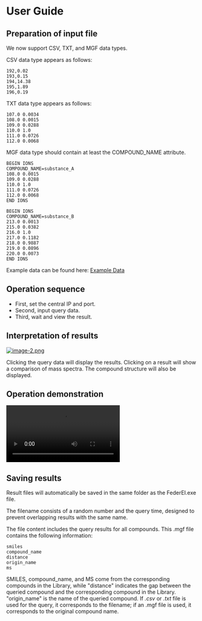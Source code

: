 # User Guide

## Preparation of input file
We now support CSV, TXT, and MGF data types.

CSV data type appears as follows:

```
192,0.02
193,0.15
194,14.38
195,1.89
196,0.19
```

TXT data type appears as follows:

```
107.0 0.0034
108.0 0.0015 
109.0 0.0288 
110.0 1.0 
111.0 0.0726 
112.0 0.0068
```

MGF data type should contain at least the COMPOUND_NAME attribute.

```
BEGIN IONS
COMPOUND_NAME=substance_A
108.0 0.0015 
109.0 0.0288 
110.0 1.0 
111.0 0.0726 
112.0 0.0068
END IONS

BEGIN IONS
COMPOUND_NAME=substance_B
213.0 0.0013 
215.0 0.0382 
216.0 1.0 
217.0 0.1182 
218.0 0.9887
219.0 0.0896
220.0 0.0073 
END IONS
```

Example data can be found here: 
[Example Data](https://github.com/wustjie/wustjie.github.io/releases/download/FederEI/test_data.rar)


## Operation sequence

- First, set the central IP and port.
- Second, input query data.
- Third, wait and view the result.

## Interpretation of results

[![image-2.png](https://i.postimg.cc/s2cG5cyJ/image-2.png)](https://postimg.cc/7C5LkS5C)

Clicking the query data will display the results. Clicking on a result will show a comparison of mass spectra. 
The compound structure will also be displayed.

## Operation demonstration

![type:video](./2024-05-07-14-27-10.mp4)

## Saving results
Result files will automatically be saved in the same folder as the FederEI.exe file. 

The filename consists of a random number and the query time, designed to prevent overlapping results with the same name.

The file content includes the query results for all compounds. This .mgf file contains the following information:

    smiles
    compound_name
    distance
    origin_name
    ms

SMILES, compound_name, and MS come from the corresponding compounds in the Library, while "distance" indicates the gap between the queried compound and the corresponding compound in the Library. "origin_name" is the name of the queried compound. If *.csv* or *.txt* file is used for the query, it corresponds to the filename; if an .mgf file is used, it corresponds to the original compound name.
